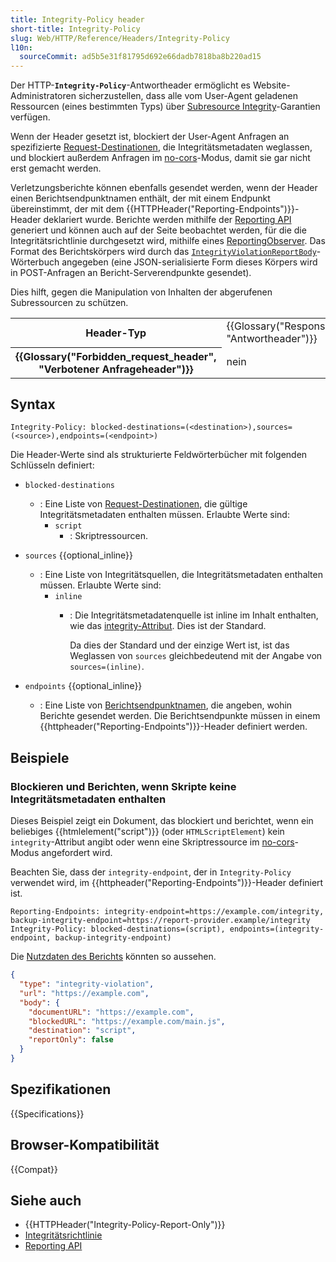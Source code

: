 ```yaml
---
title: Integrity-Policy header
short-title: Integrity-Policy
slug: Web/HTTP/Reference/Headers/Integrity-Policy
l10n:
  sourceCommit: ad5b5e31f81795d692e66dadb7818ba8b220ad15
---
```


Der HTTP-**`Integrity-Policy`**-Antwortheader ermöglicht es Website-Administratoren sicherzustellen, dass alle vom User-Agent geladenen Ressourcen (eines bestimmten Typs) über [Subresource Integrity](/de/docs/Web/Security/Subresource_Integrity)-Garantien verfügen.

Wenn der Header gesetzt ist, blockiert der User-Agent Anfragen an spezifizierte [Request-Destinationen](/de/docs/Web/API/Request/destination), die Integritätsmetadaten weglassen, und blockiert außerdem Anfragen im [no-cors](/de/docs/Web/API/Request/mode#no-cors)-Modus, damit sie gar nicht erst gemacht werden.

Verletzungsberichte können ebenfalls gesendet werden, wenn der Header einen Berichtsendpunktnamen enthält, der mit einem Endpunkt übereinstimmt, der mit dem {{HTTPHeader("Reporting-Endpoints")}}-Header deklariert wurde.
Berichte werden mithilfe der [Reporting API](/de/docs/Web/API/Reporting_API) generiert und können auch auf der Seite beobachtet werden, für die die Integritätsrichtlinie durchgesetzt wird, mithilfe eines [ReportingObserver](/de/docs/Web/API/ReportingObserver).
Das Format des Berichtskörpers wird durch das [`IntegrityViolationReportBody`](/de/docs/Web/API/IntegrityViolationReportBody)-Wörterbuch angegeben (eine JSON-serialisierte Form dieses Körpers wird in POST-Anfragen an Bericht-Serverendpunkte gesendet).

Dies hilft, gegen die Manipulation von Inhalten der abgerufenen Subressourcen zu schützen.

<table class="properties">
  <tbody>
    <tr>
      <th scope="row">Header-Typ</th>
      <td>{{Glossary("Response_header", "Antwortheader")}}</td>
    </tr>
    <tr>
      <th scope="row">{{Glossary("Forbidden_request_header", "Verbotener Anfrageheader")}}</th>
      <td>nein</td>
    </tr>
  </tbody>
</table>

## Syntax

```http
Integrity-Policy: blocked-destinations=(<destination>),sources=(<source>),endpoints=(<endpoint>)
```

Die Header-Werte sind als strukturierte Feldwörterbücher mit folgenden Schlüsseln definiert:

- `blocked-destinations`
  - : Eine Liste von [Request-Destinationen](/de/docs/Web/API/Request/destination), die gültige Integritätsmetadaten enthalten müssen.
    Erlaubte Werte sind:
    - `script`
      - : Skriptressourcen.

- `sources` {{optional_inline}}
  - : Eine Liste von Integritätsquellen, die Integritätsmetadaten enthalten müssen.
    Erlaubte Werte sind:
    - `inline`
      - : Die Integritätsmetadatenquelle ist inline im Inhalt enthalten, wie das [integrity-Attribut](/de/docs/Web/API/HTMLScriptElement/integrity).
        Dies ist der Standard.

        Da dies der Standard und der einzige Wert ist, ist das Weglassen von `sources` gleichbedeutend mit der Angabe von `sources=(inline)`.

- `endpoints` {{optional_inline}}
  - : Eine Liste von [Berichtsendpunktnamen](/de/docs/Web/HTTP/Reference/Headers/Reporting-Endpoints#endpoint), die angeben, wohin Berichte gesendet werden.
    Die Berichtsendpunkte müssen in einem {{httpheader("Reporting-Endpoints")}}-Header definiert werden.

## Beispiele

### Blockieren und Berichten, wenn Skripte keine Integritätsmetadaten enthalten

Dieses Beispiel zeigt ein Dokument, das blockiert und berichtet, wenn ein beliebiges {{htmlelement("script")}} (oder `HTMLScriptElement`) kein `integrity`-Attribut angibt oder wenn eine Skriptressource im [no-cors](/de/docs/Web/API/Request/mode#no-cors)-Modus angefordert wird.

Beachten Sie, dass der `integrity-endpoint`, der in `Integrity-Policy` verwendet wird, im {{httpheader("Reporting-Endpoints")}}-Header definiert ist.

```http
Reporting-Endpoints: integrity-endpoint=https://example.com/integrity, backup-integrity-endpoint=https://report-provider.example/integrity
Integrity-Policy: blocked-destinations=(script), endpoints=(integrity-endpoint, backup-integrity-endpoint)
```

Die [Nutzdaten des Berichts](/de/docs/Web/API/Reporting_API#reporting_server_endpoints) könnten so aussehen.

```json
{
  "type": "integrity-violation",
  "url": "https://example.com",
  "body": {
    "documentURL": "https://example.com",
    "blockedURL": "https://example.com/main.js",
    "destination": "script",
    "reportOnly": false
  }
}
```

## Spezifikationen

{{Specifications}}

## Browser-Kompatibilität

{{Compat}}

## Siehe auch

- {{HTTPHeader("Integrity-Policy-Report-Only")}}
- [Integritätsrichtlinie](/de/docs/Web/Security/Subresource_Integrity#integrity_policy)
- [Reporting API](/de/docs/Web/API/Reporting_API)
